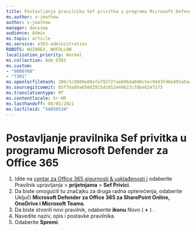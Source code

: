 ```yaml
---
title: Postavljanje pravilnika Sef privitka u programu Microsoft Defender za Office 365
ms.author: v-jmathew
author: v-jmathew
manager: dansimp
audience: Admin
ms.topic: article
ms.service: o365-administration
ROBOTS: NOINDEX, NOFOLLOW
localization_priority: Normal
ms.collection: Adm_O365
ms.custom:
- "9000760"
- "7391"
ms.openlocfilehash: 206c5c8889e88efa792f2fae686da040c5ec94d3f4bb495a5ac5cca59e455e64
ms.sourcegitcommit: b5f7da89a650d2915dc652449623c78be6247175
ms.translationtype: MT
ms.contentlocale: hr-HR
ms.lasthandoff: 08/05/2021
ms.locfileid: "54058534"
---
```

# <a name="set-up-safe-attachment-policies-in-microsoft-defender-for-office-365"></a>Postavljanje pravilnika Sef privitka u programu Microsoft Defender za Office 365

1. Idite na [centar za Office 365 sigurnosti & usklađenosti i](https://go.microsoft.com/fwlink/p/?linkid=2077143) odaberite Pravilnik upravljanja   >  **prijetnjama**  >  **Sef Privici**.
2. Da biste omogućili tu značajku za druga radna opterećenja, odaberite Uključi **Microsoft Defender za Office 365 za SharePoint Online, OneDrive i Microsoft Teams**.
3. Da biste stvorili novi pravilnik, odaberite **ikonu** Novo ( **+** ) .
4. Navedite naziv, opis i postavke pravilnika.
5. Odaberite **Spremi**.
